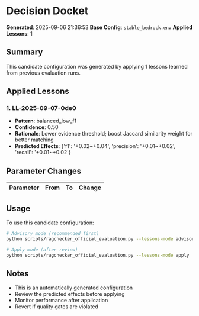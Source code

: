 # Decision Docket

**Generated**: 2025-09-06 21:36:53
**Base Config**: `stable_bedrock.env`
**Applied Lessons**: 1

## Summary

This candidate configuration was generated by applying 1 lessons learned from previous evaluation runs.

## Applied Lessons

### 1. LL-2025-09-07-0de0

- **Pattern**: balanced_low_f1
- **Confidence**: 0.50
- **Rationale**: Lower evidence threshold; boost Jaccard similarity weight for better matching
- **Predicted Effects**: {'f1': '+0.02~+0.04', 'precision': '+0.01~+0.02', 'recall': '+0.01~+0.02'}

## Parameter Changes

| Parameter | From | To | Change |
|-----------|------|----|---------|

## Usage

To use this candidate configuration:

```bash
# Advisory mode (recommended first)
python scripts/ragchecker_official_evaluation.py --lessons-mode advisory

# Apply mode (after review)
python scripts/ragchecker_official_evaluation.py --lessons-mode apply
```

## Notes

- This is an automatically generated configuration
- Review the predicted effects before applying
- Monitor performance after application
- Revert if quality gates are violated
